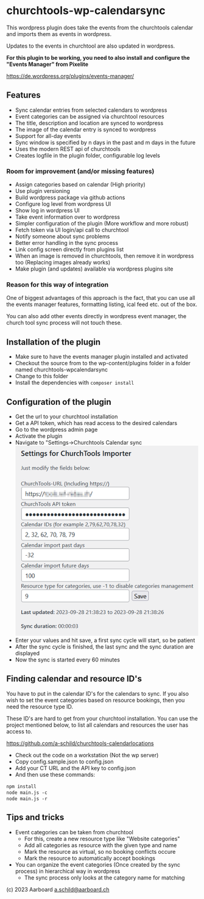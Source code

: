 # churchtools-wp-calendarsync
This wordpress plugin does take the events from the churchtools calendar
and imports them as events in wordpress.

Updates to the events in churchtool are also updated in wordpress.

**For this plugin to be working, you need to also install and**
**configure the "Events Manager" from Pixelite**

https://de.wordpress.org/plugins/events-manager/

## Features
- Sync calendar entries from selected calendars to wordpress
- Event categories can be assigned via churchtool resources
- The title, description and location are synced to wordpress
- The image of the calendar entry is synced to wordpress
- Support for all-day events
- Sync window is specified by n days in the past and m days in the future
- Uses the modern REST api of churchtools
- Creates logfile in the plugin folder, configurable log levels

### Room for improvement (and/or missing features)
- Assign categories based on calendar (High priority)
- Use plugin versioning
- Build wordpress package via github actions
- Configure log level from wordpress UI
- Show log in wordpress UI
- Take event information over to wordpress
- Simpler configuration of the plugin (More workflow and more robust)
- Fetch token via UI login/api call to churchtool
- Notify someone about sync problems
- Better error handling in the sync process
- Link config screen directly from plugins list
- When an image is removed in churchtools, then remove it in wordpress too
  (Replacing images already works)
- Make plugin (and updates) available via wordpress plugins site

### Reason for this way of integration
One of biggest advantages of this approach is the fact,
that you can use all the events manager features, formatting
listing, ical feed etc. out of the box.

You can also add other events directly in wordpress
event manager, the church tool sync process will not touch these.

## Installation of the plugin
- Make sure to have the events manager plugin installed and activated
- Checkout the source from to the wp-content/plugins folder
  in a folder named churchtools-wpcalendarsync
- Change to this folder
- Install the dependencies with `composer install`

## Configuration of the plugin
- Get the url to your churchtool installation
- Get a API token, which has read access to the desired calendars
- Go to the wordpress admin page
- Activate the plugin
- Navigate to "Settings->Churchtools Calendar sync
  ![Screenshot of config settings.](docs/settings-dialog.png)
- Enter your values and hit save, a first sync cycle will start, so be patient
- After the sync cycle is finished, the last sync and the sync duration are displayed
- Now the sync is started every 60 minutes

## Finding calendar and resource ID's
You have to put in the calendar ID's for the
calendars to sync.
If you also wish to set the event categories based on
resource bookings, then you need the resource type ID.

These ID's are hard to get from your churchtool installation.
You can use the project mentioned below, to list
all calendars and resources the user has access to.

https://github.com/a-schild/churchtools-calendarlocations

- Check out the code on a workstation (Not the wp server)
- Copy config.sample.json to config.json
- Add your CT URL and the API key to config.json
- And then use these commands:
```
npm install
node main.js -c
node main.js -r
```

## Tips and tricks
- Event categories can be taken from churchtool
  - For this, create a new resource type like "Website categories"
  - Add all categories as resource with the given type and name
  - Mark the resource as virtual, so no booking conflicts occure
  - Mark the resource to automatically accept bookings
- You can organize the event categories (Once created by the sync process)
  in hierarchical way in wordpress
  - The sync process only looks at the category name for matching

(c) 2023 Aarboard a.schild@aarboard.ch

  